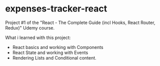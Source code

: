 # expenses-tracker-react

 Project #1 of the "React - The Complete Guide (incl Hooks, React Router, Redux)" Udemy course.
 
 What i learned with this project:
 <ul>
 <li>React basics and working with Components</li>
 <li>React State and working with Events</li>
 <li>Rendering Lists and Conditional content.</li>
 </ul>
